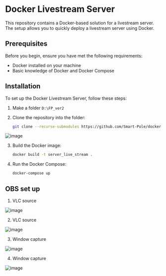 # Docker Livestream Server

This repository contains a Docker-based solution for a livestream server. The setup allows you to quickly deploy a livestream server using Docker.

## Prerequisites

Before you begin, ensure you have met the following requirements:

- Docker installed on your machine
- Basic knowledge of Docker and Docker Compose

## Installation

To set up the Docker Livestream Server, follow these steps:

1. Make a folder `D:\FP_ver2`

2. Clone the repository into the folder:

    ```bash
    git clone --recurse-submodules https://github.com/Smart-Pole/docker-livestream-server.git
    ```
![image](https://github.com/user-attachments/assets/98faaa7d-c584-42e6-aa42-e481dc942455)

3. Build the Docker image:

    ```bash
    docker build -t server_live_stream .
    ```

4. Run the Docker Compose:

    ```bash
    docker-compose up
    ```


## OBS set up
1. VLC source

![image](https://github.com/user-attachments/assets/651ff311-9e53-433a-bdca-cf40c8781c2b)

2. VLC source
   
![image](https://github.com/user-attachments/assets/1c33f64f-4e50-4849-974b-e65d51d49ed3)

3. Window capture
 
![image](https://github.com/user-attachments/assets/23c117dc-851b-4cf5-afeb-9acf21beda26)

4. Window capture

![image](https://github.com/user-attachments/assets/5eb11ab3-a21b-42e2-a2d3-8edc9bab9204)


